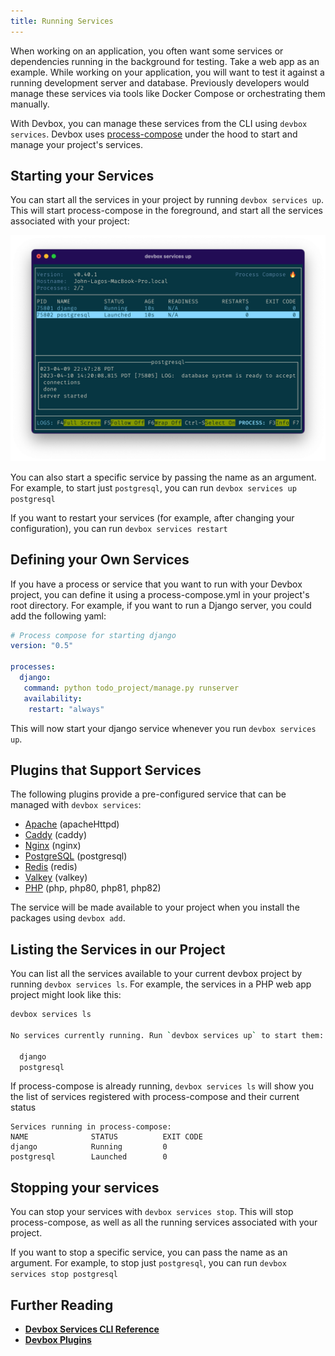 ```yaml
---
title: Running Services
---
```


When working on an application, you often want some services or dependencies running in the background for testing. Take a web app as an example. While working on your application, you will want to test it against a running development server and database. Previously developers would manage these services via tools like Docker Compose or orchestrating them manually.

With Devbox, you can manage these services from the CLI using `devbox services`. Devbox uses [process-compose](https://github.com/F1bonacc1/process-compose#-launcher) under the hood to start and manage your project's services.

## Starting your Services

You can start all the services in your project by running `devbox services up`. This will start process-compose in the foreground, and start all the services associated with your project:

![Process Compose running in the foreground](../../static/img/process-compose-tui.png)

You can also start a specific service by passing the name as an argument. For example, to start just `postgresql`, you can run `devbox services up postgresql`

If you want to restart your services (for example, after changing your configuration), you can run `devbox services restart`

## Defining your Own Services

If you have a process or service that you want to run with your Devbox project, you can define it using a process-compose.yml in your project's root directory. For example, if you want to run a Django server, you could add the following yaml:

```yaml
# Process compose for starting django
version: "0.5"

processes:
  django:
   command: python todo_project/manage.py runserver
   availability:
    restart: "always"
```

This will now start your django service whenever you run `devbox services up`.


## Plugins that Support Services

The following plugins provide a pre-configured service that can be managed with `devbox services`:

* [Apache](../devbox_examples/servers/apache.md) (apacheHttpd)
* [Caddy](../devbox_examples/servers/caddy.md) (caddy)
* [Nginx](../devbox_examples/servers/nginx.md) (nginx)
* [PostgreSQL](../devbox_examples/databases/postgres.md) (postgresql)
* [Redis](../devbox_examples/databases/redis.md) (redis)
* [Valkey](../devbox_examples/databases/valkey.md) (valkey)
* [PHP](../devbox_examples/languages/php.md) (php, php80, php81, php82)

The service will be made available to your project when you install the packages using `devbox add`.

## Listing the Services in our Project

You can list all the services available to your current devbox project by running `devbox services ls`. For example, the services in a PHP web app project might look like this:

```bash
devbox services ls

No services currently running. Run `devbox services up` to start them:

  django
  postgresql
```

If process-compose is already running, `devbox services ls` will show you the list of services registered with process-compose and their current status

```text
Services running in process-compose:
NAME              STATUS          EXIT CODE
django            Running         0
postgresql        Launched        0
```

## Stopping your services

You can stop your services with `devbox services stop`. This will stop process-compose, as well as all the running services associated with your project.

If you want to stop a specific service, you can pass the name as an argument. For example, to stop just `postgresql`, you can run `devbox services stop postgresql`



## Further Reading

* [**Devbox Services CLI Reference**](../cli_reference/devbox_services.md)
* [**Devbox Plugins**](plugins.md)
